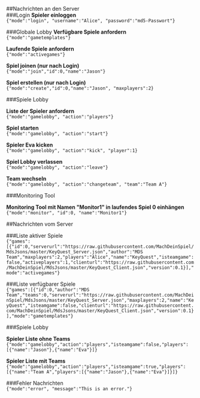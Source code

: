 ##Nachrichten an den Server  
###Login
**Spieler einloggen**  
```{"mode":"login", "username":"Alice", "password":"md5-Passwort"}```


###Globale Lobby
**Verfügbare Spiele anfordern**  
```{"mode":"gametemplates"}```

**Laufende Spiele anfordern**  
```{"mode":"activegames"}```

**Spiel joinen (nur nach Login)**  
```{"mode":"join","id":0,"name":"Jason"}```

**Spiel erstellen (nur nach Login)**  
```{"mode":"create","id":0,"name":"Jason", "maxplayers":2}```

###Spiele Lobby
 
**Liste der Spieler anfordern**  
```{"mode":"gamelobby", "action":"players"}```

**Spiel starten**  
```{"mode":"gamelobby", "action":"start"}```

**Spieler Eva kicken**  
```{"mode":"gamelobby", "action":"kick", "player":1}```

**Spiel Lobby verlassen**  
```{"mode":"gamelobby", "action":"leave"}```

**Team wechseln**  
```{"mode":"gamelobby", "action":"changeteam", "team":"Team A"}```


###Monitoring Tool  

**Monitoring Tool mit Namen "Monitor1" in laufendes Spiel 0 einhängen**  
```{"mode":"monitor", "id":0, "name":"Monitor1"}```

##Nachrichten vom Server  

###Liste aktiver Spiele  
```{"games":[{"id":0,"serverurl":"https://raw.githubusercontent.com/MachDeinSpiel/MdsJsons/master/KeyQuest_Server.json","author":"MDS Team","maxplayers":2,"players":"Alice","name":"KeyQuest","isteamgame":false,"activeplayers":1,"clienturl":"https://raw.githubusercontent.com/MachDeinSpiel/MdsJsons/master/KeyQuest_Client.json","version":0.1}],"mode":"activegames"}```  

###Liste verfügbarer Spiele  
```{"games":[{"id":0,"author":"MDS Team","teams":0,"serverurl":"https://raw.githubusercontent.com/MachDeinSpiel/MdsJsons/master/KeyQuest_Server.json","maxplayers":2,"name":"KeyQuest","isteamgame":false,"clienturl":"https://raw.githubusercontent.com/MachDeinSpiel/MdsJsons/master/KeyQuest_Client.json","version":0.1}],"mode":"gametemplates"}```

###Spiele Lobby

**Spieler Liste ohne Teams**  
```{"mode":"gamelobby","action":"players","isteamgame":false,"players":[{"name":"Jason"},{"name":"Eva"}]}```

**Spieler Liste mit Teams**  
```{"mode":"gamelobby","action":"players","isteamgame":true,"players":[{"name":"Team A","players":[{"name":"Jason"},{"name":"Eva"}]}]}```

###Fehler Nachrichten  
```{"mode":"error", "message":"This is an error."}```
